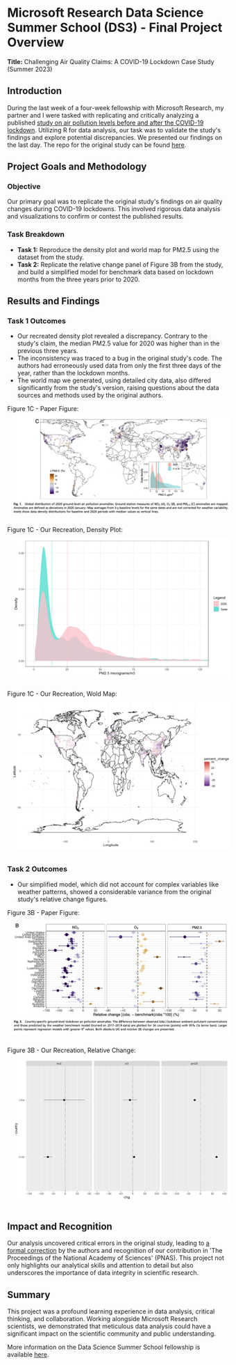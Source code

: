 # Microsoft Research Data Science Summer School (DS3) - Final Project Overview

**Title:** Challenging Air Quality Claims: A COVID-19 Lockdown Case Study (Summer 2023)

## Introduction

During the last week of a four-week fellowship with Microsoft Research, my partner and I were tasked with replicating and critically analyzing a published [study on air pollution levels before and after the COVID-19 lockdown](https://www.pnas.org/doi/10.1073/pnas.2006853117#sec-1). Utilizing R for data analysis, our task was to validate the study's findings and explore potential discrepancies. We presented our findings on the last day. The repo for the original study can be found [here](https://github.com/NINAnor/covid19-air-pollution).

## Project Goals and Methodology

### Objective

Our primary goal was to replicate the original study's findings on air quality changes during COVID-19 lockdowns. This involved rigorous data analysis and visualizations to confirm or contest the published results.

### Task Breakdown

- **Task 1:** Reproduce the density plot and world map for PM2.5 using the dataset from the study.
- **Task 2:** Replicate the relative change panel of Figure 3B from the study, and build a simplified model for benchmark data based on lockdown months from the three years prior to 2020.

## Results and Findings

### Task 1 Outcomes

- Our recreated density plot revealed a discrepancy. Contrary to the study's claim, the median PM2.5 value for 2020 was higher than in the previous three years.
- The inconsistency was traced to a bug in the original study's code. The authors had erroneously used data from only the first three days of the year, rather than the lockdown months.
- The world map we generated, using detailed city data, also differed significantly from the study's version, raising questions about the data sources and methods used by the original authors.

Figure 1C - Paper Figure:
<img style="margin: 10px; max-height: 550px; width: auto; @media (max-width: 550px) { max-height: 100%; width: auto; }" src="https://github.com/aleksgeorgi/MicrosoftResearchSummerDataScienceSchoolCoursework/blob/master/week4/Images/Paper-WorldMap.png" alt="Figure 1C - World Map and Density" />

Figure 1C - Our Recreation, Density Plot:
<img style="margin: 10px; max-height: 550px; width: auto; @media (max-width: 550px) { max-height: 100%; width: auto; }" src="https://github.com/aleksgeorgi/MicrosoftResearchSummerDataScienceSchoolCoursework/blob/master/week4/Images/DensityPlot.png" alt="DensityPlot" />

Figure 1C - Our Recreation, Wold Map:
<img style="margin: 10px; max-height: 550px; width: auto; @media (max-width: 550px) { max-height: 100%; width: auto; }" src="https://github.com/aleksgeorgi/MicrosoftResearchSummerDataScienceSchoolCoursework/blob/master/week4/Images/WoldMap.png" alt="WorldMap" />

### Task 2 Outcomes

- Our simplified model, which did not account for complex variables like weather patterns, showed a considerable variance from the original study's relative change figures.

Figure 3B - Paper Figure:
<img style="margin: 10px; max-height: 550px; width: auto; @media (max-width: 550px) { max-height: 100%; width: auto; }" src="https://github.com/aleksgeorgi/MicrosoftResearchSummerDataScienceSchoolCoursework/blob/master/week4/Images/Paper_Figure3B.png" alt="Relative Change" />

Figure 3B - Our Recreation, Relative Change:
<img style="margin: 10px; max-height: 550px; width: auto; @media (max-width: 550px) { max-height: 100%; width: auto; }" src="https://github.com/aleksgeorgi/MicrosoftResearchSummerDataScienceSchoolCoursework/blob/master/week4/Images/RelativeChange.png" alt="Relative Change" />

## Impact and Recognition

Our analysis uncovered critical errors in the original study, leading to [a formal correction](https://www.pnas.org/doi/10.1073/pnas.2320514120) by the authors and recognition of our contribution in 'The Proceedings of the National Academy of Sciences' (PNAS). This project not only highlights our analytical skills and attention to detail but also underscores the importance of data integrity in scientific research.

## Summary

This project was a profound learning experience in data analysis, critical thinking, and collaboration. Working alongside Microsoft Research scientists, we demonstrated that meticulous data analysis could have a significant impact on the scientific community and public understanding.

More information on the Data Science Summer School fellowship is available [here](http://ds3.research.microsoft.com).
